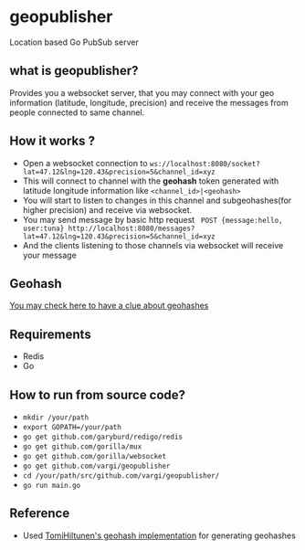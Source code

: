 # geopublisher
Location based Go PubSub server 

## what is geopublisher?

Provides you a websocket server, that you may connect with your geo information (latitude, longitude, precision)
and receive the messages from people connected to same channel.

## How it works ? 

- Open a websocket connection to `ws://localhost:8080/socket?lat=47.12&lng=120.43&precision=5&channel_id=xyz`
- This will connect to channel with the **geohash** token generated with latitude longitude information like `<channel_id>|<geohash>`
- You will start to listen to changes in this channel and subgeohashes(for higher precision) and receive via websocket.
- You may send message by basic http request 
` POST {message:hello, user:tuna} http://localhost:8080/messages?lat=47.12&lng=120.43&precision=5&channel_id=xyz` 
- And the clients listening to those channels via websocket will receive your message

## Geohash

[You may check here to have a clue about geohashes](https://www.elastic.co/guide/en/elasticsearch/guide/current/geohashes.html)


## Requirements

- Redis
- Go

## How to run from source code?

- `mkdir /your/path`
- `export GOPATH=/your/path`
- `go get github.com/garyburd/redigo/redis`
- `go get github.com/gorilla/mux`
- `go get github.com/gorilla/websocket`
- `go get github.com/vargi/geopublisher`
- `cd /your/path/src/github.com/vargi/geopublisher/`
- `go run main.go`

## Reference

- Used [TomiHiltunen's geohash implementation](github.com/TomiHiltunen/geohash-golang) for generating geohashes

